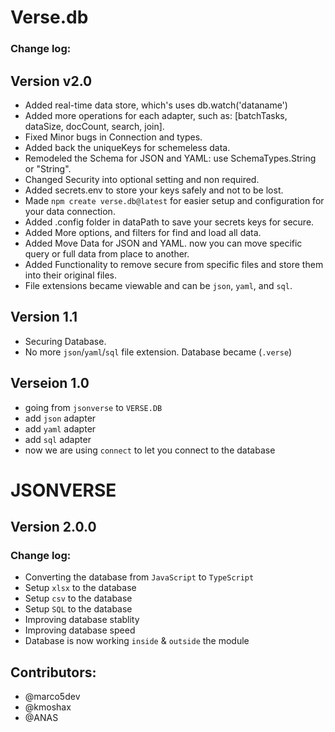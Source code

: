 # Verse.db

### Change log:

## Version v2.0

- Added real-time data store, which's uses db.watch('dataname')
- Added more operations for each adapter, such as: [batchTasks, dataSize, docCount, search, join].
- Fixed Minor bugs in Connection and types.
- Added back the uniqueKeys for schemeless data.
- Remodeled the Schema for JSON and YAML: use SchemaTypes.String or "String".
- Changed Security into optional setting  and non required.
- Added secrets.env to store your keys safely and not to be lost.
- Made `npm create verse.db@latest` for easier setup and configuration for your data connection.
- Added .config folder in dataPath to save your secrets keys for secure.
- Added More options, and filters for find and load all data.
- Added Move Data for JSON and YAML. now you can move specific query or full data from place to another.
- Added Functionality to remove secure from specific files and store them into their original files.
- File extensions became viewable and can be `json`, `yaml`, and `sql`.

## Version 1.1

- Securing Database.
- No more `json`/`yaml`/`sql` file extension. Database became (`.verse`)

## Verseion 1.0

- going from `jsonverse` to `VERSE.DB`
- add `json` adapter
- add `yaml` adapter
- add `sql` adapter
- now we are using `connect` to let you connect to the database

# JSONVERSE
## Version 2.0.0

### Change log:

- Converting the database from `JavaScript` to `TypeScript`
- Setup `xlsx` to the database
- Setup `csv` to the database
- Setup `SQL` to the database
- Improving database stablity
- Improving database speed
- Database is now working `inside` & `outside` the module

## Contributors:

- @marco5dev
- @kmoshax
- @ANAS